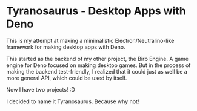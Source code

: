 # Tyranosaurus - Desktop Apps with Deno

This is my attempt at making a minimalistic Electron/Neutralino-like framework for making desktop apps with Deno.

This started as the backend of my other project, the Birb Engine. A game engine for Deno focused on making desktop games. But in the process of making the backend test-friendly, I realized that it could just as well be a more general API, which could be used by itself.

Now I have two projects! :D

I decided to name it Tyranosaurus. Because why not!